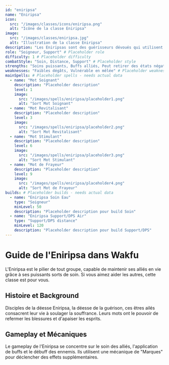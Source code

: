 ```yaml
---
id: "eniripsa"
name: "Eniripsa"
icon:
  src: "/images/classes/icons/eniripsa.png"
  alt: "Icône de la classe Eniripsa"
image:
  src: "/images/classes/eniripsa.jpg"
  alt: "Illustration de la classe Eniripsa"
description: "Les Eniripsas sont des guérisseurs dévoués qui utilisent le pouvoir des mots pour soigner leurs alliés et affaiblir leurs ennemis. Ils sont essentiels à la survie de tout groupe."
role: "Soigneur, Support" # Placeholder role
difficulty: 1 # Placeholder difficulty
combatStyle: "Soin, Distance, Support" # Placeholder style
strengths: "Soins puissants, Buffs alliés, Peut retirer des états négatifs" # Placeholder strengths
weaknesses: "Faibles dégâts, Vulnérable en mêlée" # Placeholder weaknesses
mainSpells: # Placeholder spells - needs actual data
  - name: "Mot Soignant"
    description: "Placeholder description"
    level: 1
    image:
      src: "/images/spells/eniripsa/placeholder1.png"
      alt: "Sort Mot Soignant"
  - name: "Mot Revitalisant"
    description: "Placeholder description"
    level: 3
    image:
      src: "/images/spells/eniripsa/placeholder2.png"
      alt: "Sort Mot Revitalisant"
  - name: "Mot Stimulant"
    description: "Placeholder description"
    level: 6
    image:
      src: "/images/spells/eniripsa/placeholder3.png"
      alt: "Sort Mot Stimulant"
  - name: "Mot de Frayeur"
    description: "Placeholder description"
    level: 9
    image:
      src: "/images/spells/eniripsa/placeholder4.png"
      alt: "Sort Mot de Frayeur"
builds: # Placeholder builds - needs actual data
  - name: "Eniripsa Soin Eau"
    type: "Soigneur"
    minLevel: 50
    description: "Placeholder description pour build Soin"
  - name: "Eniripsa Support/DPS Air"
    type: "Support/DPS distance"
    minLevel: 120
    description: "Placeholder description pour build Support/DPS"
---
```


# Guide de l'Eniripsa dans Wakfu

L'Eniripsa est le pilier de tout groupe, capable de maintenir ses alliés en vie grâce à ses puissants sorts de soin. Si vous aimez aider les autres, cette classe est pour vous.

## Histoire et Background

Disciples de la déesse Eniripsa, la déesse de la guérison, ces êtres ailés consacrent leur vie à soulager la souffrance. Leurs mots ont le pouvoir de refermer les blessures et d'apaiser les esprits.

## Gameplay et Mécaniques

Le gameplay de l'Eniripsa se concentre sur le soin des alliés, l'application de buffs et le débuff des ennemis. Ils utilisent une mécanique de "Marques" pour déclencher des effets supplémentaires. 